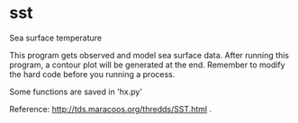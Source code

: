 sst
===

Sea surface temperature 

This program gets observed  and  model sea surface data. After running this program, a contour plot will be generated at
the end.
Remember to modify the hard code before you running a process.

Some functions are saved in 'hx.py'

Reference:  http://tds.maracoos.org/thredds/SST.html .
